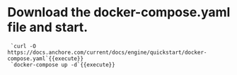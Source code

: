 # Download the docker-compose.yaml file and start.

     `curl -O https://docs.anchore.com/current/docs/engine/quickstart/docker-compose.yaml`{{execute}}
     `docker-compose up -d`{{execute}}
